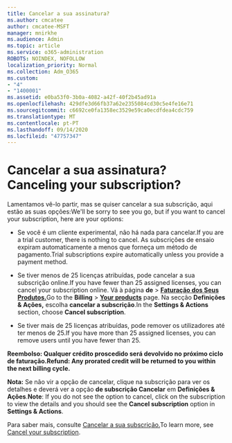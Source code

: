 ```yaml
---
title: Cancelar a sua assinatura?
ms.author: cmcatee
author: cmcatee-MSFT
manager: mnirkhe
ms.audience: Admin
ms.topic: article
ms.service: o365-administration
ROBOTS: NOINDEX, NOFOLLOW
localization_priority: Normal
ms.collection: Adm_O365
ms.custom:
- "4"
- "1400001"
ms.assetid: e0ba53f0-3b0a-4082-a42f-40f2b45ad91a
ms.openlocfilehash: 429dfe3d66fb37a62e2355084cd30c5e4fe16e71
ms.sourcegitcommit: c6692ce0fa1358ec3529e59ca0ecdfdea4cdc759
ms.translationtype: MT
ms.contentlocale: pt-PT
ms.lasthandoff: 09/14/2020
ms.locfileid: "47757347"
---
```

# <a name="canceling-your-subscription"></a><span data-ttu-id="caed0-102">Cancelar a sua assinatura?</span><span class="sxs-lookup"><span data-stu-id="caed0-102">Canceling your subscription?</span></span>

<span data-ttu-id="caed0-103">Lamentamos vê-lo partir, mas se quiser cancelar a sua subscrição, aqui estão as suas opções:</span><span class="sxs-lookup"><span data-stu-id="caed0-103">We'll be sorry to see you go, but if you want to cancel your subscription, here are your options:</span></span>
  
- <span data-ttu-id="caed0-104">Se você é um cliente experimental, não há nada para cancelar.</span><span class="sxs-lookup"><span data-stu-id="caed0-104">If you are a trial customer, there is nothing to cancel.</span></span> <span data-ttu-id="caed0-105">As subscrições de ensaio expiram automaticamente a menos que forneça um método de pagamento.</span><span class="sxs-lookup"><span data-stu-id="caed0-105">Trial subscriptions expire automatically unless you provide a payment method.</span></span>

- <span data-ttu-id="caed0-106">Se tiver menos de 25 licenças atribuídas, pode cancelar a sua subscrição online.</span><span class="sxs-lookup"><span data-stu-id="caed0-106">If you have fewer than 25 assigned licenses, you can cancel your subscription online.</span></span> <span data-ttu-id="caed0-107">Vá à página **de** \> **[Faturação dos Seus Produtos.](https://go.microsoft.com/fwlink/p/?linkid=842054)**</span><span class="sxs-lookup"><span data-stu-id="caed0-107">Go to the **Billing** \> **[Your products](https://go.microsoft.com/fwlink/p/?linkid=842054)** page.</span></span> <span data-ttu-id="caed0-108">Na secção **Definições & Ações,** escolha **cancelar a subscrição**.</span><span class="sxs-lookup"><span data-stu-id="caed0-108">In the **Settings & Actions** section, choose **Cancel subscription**.</span></span>

- <span data-ttu-id="caed0-109">Se tiver mais de 25 licenças atribuídas, pode remover os utilizadores até ter menos de 25.</span><span class="sxs-lookup"><span data-stu-id="caed0-109">If you have more than 25 assigned licenses, you can remove users until you have fewer than 25.</span></span>
  
<span data-ttu-id="caed0-110">**Reembolso: Qualquer crédito proscedido será devolvido no próximo ciclo de faturação.**</span><span class="sxs-lookup"><span data-stu-id="caed0-110">**Refund: Any prorated credit will be returned to you within the next billing cycle.**</span></span> 

<span data-ttu-id="caed0-111">**Nota:** Se não vir a opção de cancelar, clique na subscrição para ver os detalhes e deverá ver a opção **de subscrição Cancelar** em **Definições & Ações**.</span><span class="sxs-lookup"><span data-stu-id="caed0-111">**Note**: If you do not see the option to cancel, click on the subscription to view the details and you should see the **Cancel subscription** option in **Settings & Actions**.</span></span> 

<span data-ttu-id="caed0-112">Para saber mais, consulte [Cancelar a sua subscrição.](https://docs.microsoft.com/microsoft-365/commerce/subscriptions/cancel-your-subscription)</span><span class="sxs-lookup"><span data-stu-id="caed0-112">To learn more, see [Cancel your subscription](https://docs.microsoft.com/microsoft-365/commerce/subscriptions/cancel-your-subscription).</span></span>
